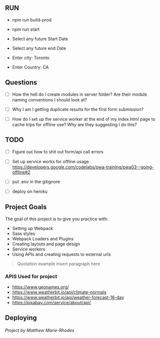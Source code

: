 ## RUN

- npm run build-prod
- npm run start
  

- Select any future Start Date
- Select any future end Date
- Enter city: Toronto
- Enter Country: CA

## Questions
- [ ] How the hell do I create modules in server folder? Are their module naming conventions I should look at?


- [ ] Why I am I getting duplicate results for the first form submission?


- [ ] How do I set up the service worker at the end of my index.html page to cache trips for offline use? Why are they suggesting I do this?


## TODO

- [ ] Figure out how to shit out form/api call errors

- [ ] Set up service works for offline usage
  https://developers.google.com/codelabs/pwa-training/pwa03--going-offline#2
  
- [ ] put .env in the gitignore

- [ ] deploy on heroku

## Project Goals
The goal of this project is to give you practice with:
- Setting up Webpack
- Sass styles
- Webpack Loaders and Plugins
- Creating layouts and page design
- Service workers
- Using APIs and creating requests to external urls

> Quotation example insert paragraph here

### APIS Used for project

- https://www.geonames.org/
- https://www.weatherbit.io/api/climate-normals
- https://www.weatherbit.io/api/weather-forecast-16-day
- https://pixabay.com/service/about/api/

## Deploying



###### Project by Matthew Marie-Rhodes
